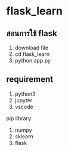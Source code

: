 # flask_learn
<h2>สอนการใช้ flask</h2>

1. download file
2. cd flask_learn
3. python app.py

<h2>requirement</h2>

1. python3
2. jupyter
3. vscode

pip library
1. numpy
2. sklearn
3. flask
